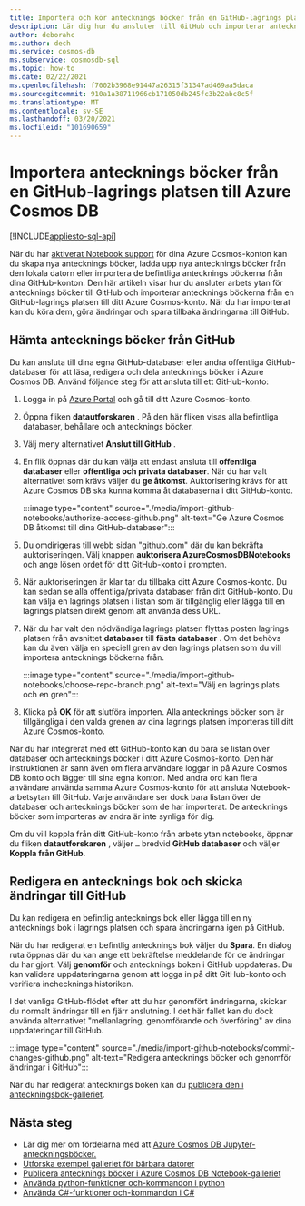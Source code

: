 ```yaml
---
title: Importera och kör antecknings böcker från en GitHub-lagrings platsen till Azure Cosmos DB
description: Lär dig hur du ansluter till GitHub och importerar antecknings böckerna från en GitHub-lagrings platsen till ditt Azure Cosmos-konto. När du har importerat kan du köra, redigera dem och spara ändringarna till GitHub.
author: deborahc
ms.author: dech
ms.service: cosmos-db
ms.subservice: cosmosdb-sql
ms.topic: how-to
ms.date: 02/22/2021
ms.openlocfilehash: f7002b3968e91447a26315f31347ad469aa5daca
ms.sourcegitcommit: 910a1a38711966cb171050db245fc3b22abc8c5f
ms.translationtype: MT
ms.contentlocale: sv-SE
ms.lasthandoff: 03/20/2021
ms.locfileid: "101690659"
---
```

# <a name="import-notebooks-from-a-github-repo-into-azure-cosmos-db"></a>Importera antecknings böcker från en GitHub-lagrings platsen till Azure Cosmos DB
[!INCLUDE[appliesto-sql-api](includes/appliesto-sql-api.md)]

När du har [aktiverat Notebook support](enable-notebooks.md) för dina Azure Cosmos-konton kan du skapa nya antecknings böcker, ladda upp nya antecknings böcker från den lokala datorn eller importera de befintliga antecknings böckerna från dina GitHub-konton. Den här artikeln visar hur du ansluter arbets ytan för antecknings böcker till GitHub och importerar antecknings böckerna från en GitHub-lagrings platsen till ditt Azure Cosmos-konto. När du har importerat kan du köra dem, göra ändringar och spara tillbaka ändringarna till GitHub.

## <a name="get-notebooks-from-github"></a>Hämta antecknings böcker från GitHub

Du kan ansluta till dina egna GitHub-databaser eller andra offentliga GitHub-databaser för att läsa, redigera och dela antecknings böcker i Azure Cosmos DB. Använd följande steg för att ansluta till ett GitHub-konto:

1. Logga in på [Azure Portal](https://portal.azure.com/) och gå till ditt Azure Cosmos-konto.

1. Öppna fliken **datautforskaren** . På den här fliken visas alla befintliga databaser, behållare och antecknings böcker.

1. Välj meny alternativet **Anslut till GitHub** .

1. En flik öppnas där du kan välja att endast ansluta till **offentliga databaser** eller **offentliga och privata databaser**.  När du har valt alternativet som krävs väljer du **ge åtkomst**. Auktorisering krävs för att Azure Cosmos DB ska kunna komma åt databaserna i ditt GitHub-konto.

   :::image type="content" source="./media/import-github-notebooks/authorize-access-github.png" alt-text="Ge Azure Cosmos DB åtkomst till dina GitHub-databaser":::

1. Du omdirigeras till webb sidan "github.com" där du kan bekräfta auktoriseringen. Välj knappen **auktorisera AzureCosmosDBNotebooks** och ange lösen ordet för ditt GitHub-konto i prompten.

1. När auktoriseringen är klar tar du tillbaka ditt Azure Cosmos-konto. Du kan sedan se alla offentliga/privata databaser från ditt GitHub-konto. Du kan välja en lagrings platsen i listan som är tillgänglig eller lägga till en lagrings platsen direkt genom att använda dess URL.

1. När du har valt den nödvändiga lagrings platsen flyttas posten lagrings platsen från avsnittet **databaser** till **fästa databaser** . Om det behövs kan du även välja en speciell gren av den lagrings platsen som du vill importera antecknings böckerna från.

   :::image type="content" source="./media/import-github-notebooks/choose-repo-branch.png" alt-text="Välj en lagrings plats och en gren":::

1. Klicka på **OK** för att slutföra importen. Alla antecknings böcker som är tillgängliga i den valda grenen av dina lagrings platsen importeras till ditt Azure Cosmos-konto.

När du har integrerat med ett GitHub-konto kan du bara se listan över databaser och antecknings böcker i ditt Azure Cosmos-konto. Den här instruktionen är sann även om flera användare loggar in på Azure Cosmos DB konto och lägger till sina egna konton. Med andra ord kan flera användare använda samma Azure Cosmos-konto för att ansluta Notebook-arbetsytan till GitHub. Varje användare ser dock bara listan över de databaser och antecknings böcker som de har importerat. De antecknings böcker som importeras av andra är inte synliga för dig.

Om du vill koppla från ditt GitHub-konto från arbets ytan notebooks, öppnar du fliken **datautforskaren** , väljer `…` bredvid **GitHub databaser** och väljer **Koppla från GitHub**.

## <a name="edit-a-notebook-and-push-changes-to-github"></a>Redigera en antecknings bok och skicka ändringar till GitHub

Du kan redigera en befintlig antecknings bok eller lägga till en ny antecknings bok i lagrings platsen och spara ändringarna igen på GitHub.

När du har redigerat en befintlig antecknings bok väljer du **Spara**. En dialog ruta öppnas där du kan ange ett bekräftelse meddelande för de ändringar du har gjort. Välj **genomför** och antecknings boken i GitHub uppdateras. Du kan validera uppdateringarna genom att logga in på ditt GitHub-konto och verifiera inchecknings historiken.

I det vanliga GitHub-flödet efter att du har genomfört ändringarna, skickar du normalt ändringar till en fjärr anslutning. I det här fallet kan du dock använda alternativet "mellanlagring, genomförande och överföring" av dina uppdateringar till GitHub.

:::image type="content" source="./media/import-github-notebooks/commit-changes-github.png" alt-text="Redigera antecknings böcker och genomför ändringar i GitHub":::

När du har redigerat antecknings boken kan du [publicera den i anteckningsbok-galleriet](publish-notebook-gallery.md). 

## <a name="next-steps"></a>Nästa steg

* Lär dig mer om fördelarna med att [Azure Cosmos DB Jupyter-anteckningsböcker.](cosmosdb-jupyter-notebooks.md)
* [Utforska exempel galleriet för bärbara datorer](https://cosmos.azure.com/gallery.html)
* [Publicera antecknings böcker i Azure Cosmos DB Notebook-galleriet](publish-notebook-gallery.md)
* [Använda python-funktioner och-kommandon i python](use-python-notebook-features-and-commands.md)
* [Använda C#-funktioner och-kommandon i C#](use-csharp-notebook-features-and-commands.md)
